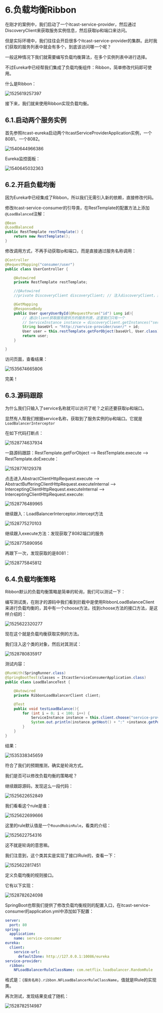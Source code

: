 # 6.负载均衡Ribbon

在刚才的案例中，我们启动了一个itcast-service-provider，然后通过DiscoveryClient来获取服务实例信息，然后获取ip和端口来访问。

但是实际环境中，我们往往会开启很多个itcast-service-provider的集群。此时我们获取的服务列表中就会有多个，到底该访问哪一个呢？

一般这种情况下我们就需要编写负载均衡算法，在多个实例列表中进行选择。

不过Eureka中已经帮我们集成了负载均衡组件：Ribbon，简单修改代码即可使用。

什么是Ribbon：

![1525619257397](D:/code/laolan/landocx/landocx/11.%E5%BE%AE%E6%9C%8D%E5%8A%A1/10.SpringCloud/assets/1525619257397.png)



接下来，我们就来使用Ribbon实现负载均衡。



## 6.1.启动两个服务实例

首先参照itcast-eureka启动两个ItcastServiceProviderApplication实例，一个8081，一个8082。

 ![1540644966386](D:/code/laolan/landocx/landocx/11.%E5%BE%AE%E6%9C%8D%E5%8A%A1/10.SpringCloud/assets/1540644966386.png)

Eureka监控面板：

![1540645032363](D:/code/laolan/landocx/landocx/11.%E5%BE%AE%E6%9C%8D%E5%8A%A1/10.SpringCloud/assets/1540645032363.png)



## 6.2.开启负载均衡

因为Eureka中已经集成了Ribbon，所以我们无需引入新的依赖，直接修改代码。

修改itcast-service-consumer的引导类，在RestTemplate的配置方法上添加`@LoadBalanced`注解：

```java
@Bean
@LoadBalanced
public RestTemplate restTemplate() {
    return new RestTemplate();
}
```



修改调用方式，不再手动获取ip和端口，而是直接通过服务名称调用：

```java
@Controller
@RequestMapping("consumer/user")
public class UserController {

    @Autowired
    private RestTemplate restTemplate;

    //@Autowired
    //private DiscoveryClient discoveryClient; // 注入discoveryClient，通过该客户端获取服务列表

    @GetMapping
    @ResponseBody
    public User queryUserById(@RequestParam("id") Long id){
        // 通过client获取服务提供方的服务列表，这里我们只有一个
        // ServiceInstance instance = discoveryClient.getInstances("service-provider").get(0);
        String baseUrl = "http://service-provider/user/" + id;
        User user = this.restTemplate.getForObject(baseUrl, User.class);
        return user;
    }

}
```

访问页面，查看结果：

![1535674665806](D:/code/laolan/landocx/landocx/11.%E5%BE%AE%E6%9C%8D%E5%8A%A1/10.SpringCloud/assets/1535674665806.png)

完美！



## 6.3.源码跟踪

为什么我们只输入了service名称就可以访问了呢？之前还要获取ip和端口。

显然有人帮我们根据service名称，获取到了服务实例的ip和端口。它就是`LoadBalancerInterceptor`

在如下代码打断点：

![1528774637934](D:/code/laolan/landocx/landocx/11.%E5%BE%AE%E6%9C%8D%E5%8A%A1/10.SpringCloud/assets/1528774637934.png)

一路源码跟踪：RestTemplate.getForObject --> RestTemplate.execute --> RestTemplate.doExecute：

![1528776129378](D:/code/laolan/landocx/landocx/11.%E5%BE%AE%E6%9C%8D%E5%8A%A1/10.SpringCloud/assets/1528776129378.png)

点击进入AbstractClientHttpRequest.execute --> AbstractBufferingClientHttpRequest.executeInternal --> InterceptingClientHttpRequest.executeInternal --> InterceptingClientHttpRequest.execute:

![1528776489965](D:/code/laolan/landocx/landocx/11.%E5%BE%AE%E6%9C%8D%E5%8A%A1/10.SpringCloud/assets/1528776489965.png)

继续跟入：LoadBalancerInterceptor.intercept方法

![1528775270103](D:/code/laolan/landocx/landocx/11.%E5%BE%AE%E6%9C%8D%E5%8A%A1/10.SpringCloud/assets/1528775270103.png)

继续跟入execute方法：发现获取了8082端口的服务

![1528775890956](D:/code/laolan/landocx/landocx/11.%E5%BE%AE%E6%9C%8D%E5%8A%A1/10.SpringCloud/assets/1528775890956.png)

再跟下一次，发现获取的是8081：

![1528775845812](D:/code/laolan/landocx/landocx/11.%E5%BE%AE%E6%9C%8D%E5%8A%A1/10.SpringCloud/assets/1528775845812.png)



## 6.4.负载均衡策略

Ribbon默认的负载均衡策略是简单的轮询，我们可以测试一下：

编写测试类，在刚才的源码中我们看到拦截中是使用RibbonLoadBalanceClient来进行负载均衡的，其中有一个choose方法，找到choose方法的接口方法，是这样介绍的：

 ![1525622320277](D:/code/laolan/landocx/landocx/11.%E5%BE%AE%E6%9C%8D%E5%8A%A1/10.SpringCloud/assets/1525622320277.png)

现在这个就是负载均衡获取实例的方法。

我们注入这个类的对象，然后对其测试：

 ![1528780835917](D:/code/laolan/landocx/landocx/11.%E5%BE%AE%E6%9C%8D%E5%8A%A1/10.SpringCloud/assets/1528780835917.png)

测试内容：

```java
@RunWith(SpringRunner.class)
@SpringBootTest(classes = ItcastServiceConsumerApplication.class)
public class LoadBalanceTest {

    @Autowired
    private RibbonLoadBalancerClient client;

    @Test
    public void testLoadBalance(){
        for (int i = 0; i < 100; i++) {
            ServiceInstance instance = this.client.choose("service-provider");
            System.out.println(instance.getHost() + ":" +instance.getPort());
        }
    }
}

```

结果：

![1535338345659](D:/code/laolan/landocx/landocx/11.%E5%BE%AE%E6%9C%8D%E5%8A%A1/10.SpringCloud/assets/1535338345659.png)

符合了我们的预期推测，确实是轮询方式。



我们是否可以修改负载均衡的策略呢？

继续跟踪源码，发现这么一段代码：

 ![1525622652849](D:/code/laolan/landocx/landocx/11.%E5%BE%AE%E6%9C%8D%E5%8A%A1/10.SpringCloud/assets/1525622652849.png)

我们看看这个rule是谁：

 ![1525622699666](D:/code/laolan/landocx/landocx/11.%E5%BE%AE%E6%9C%8D%E5%8A%A1/10.SpringCloud/assets/1525622699666.png)

这里的rule默认值是一个`RoundRobinRule`，看类的介绍：

 ![1525622754316](D:/code/laolan/landocx/landocx/11.%E5%BE%AE%E6%9C%8D%E5%8A%A1/10.SpringCloud/assets/1525622754316.png)

这不就是轮询的意思嘛。

我们注意到，这个类其实是实现了接口IRule的，查看一下：

 ![1525622817451](D:/code/laolan/landocx/landocx/11.%E5%BE%AE%E6%9C%8D%E5%8A%A1/10.SpringCloud/assets/1525622817451.png)

定义负载均衡的规则接口。

它有以下实现：

 ![1528782624098](D:/code/laolan/landocx/landocx/11.%E5%BE%AE%E6%9C%8D%E5%8A%A1/10.SpringCloud/assets/1528782624098.png)

SpringBoot也帮我们提供了修改负载均衡规则的配置入口，在itcast-service-consumer的application.yml中添加如下配置：

```yaml
server:
  port: 80
spring:
  application:
    name: service-consumer
eureka:
  client:
    service-url:
      defaultZone: http://127.0.0.1:10086/eureka
service-provider:
  ribbon:
    NFLoadBalancerRuleClassName: com.netflix.loadbalancer.RandomRule
```

格式是：`{服务名称}.ribbon.NFLoadBalancerRuleClassName`，值就是IRule的实现类。



再次测试，发现结果变成了随机：

![1528782514987](D:/code/laolan/landocx/landocx/11.%E5%BE%AE%E6%9C%8D%E5%8A%A1/10.SpringCloud/assets/1528782514987.png)

